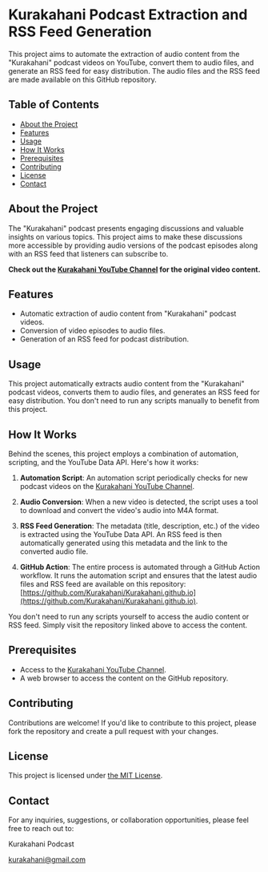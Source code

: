 # Kurakahani Podcast Extraction and RSS Feed Generation

This project aims to automate the extraction of audio content from the "Kurakahani" podcast videos on YouTube, convert them to audio files, and generate an RSS feed for easy distribution. The audio files and the RSS feed are made available on this GitHub repository.

## Table of Contents
- [About the Project](#about-the-project)
- [Features](#features)
- [Usage](#usage)
- [How It Works](#how-it-works)
- [Prerequisites](#prerequisites)
- [Contributing](#contributing)
- [License](#license)
- [Contact](#contact)

## About the Project

The "Kurakahani" podcast presents engaging discussions and valuable insights on various topics. This project aims to make these discussions more accessible by providing audio versions of the podcast episodes along with an RSS feed that listeners can subscribe to.

**Check out the [Kurakahani YouTube Channel](https://www.youtube.com/@KuraKahaniPodcast) for the original video content.**


## Features

- Automatic extraction of audio content from "Kurakahani" podcast videos.
- Conversion of video episodes to audio files.
- Generation of an RSS feed for podcast distribution.

## Usage

This project automatically extracts audio content from the "Kurakahani" podcast videos, converts them to audio files, and generates an RSS feed for easy distribution. You don't need to run any scripts manually to benefit from this project.

## How It Works

Behind the scenes, this project employs a combination of automation, scripting, and the YouTube Data API. Here's how it works:

1. **Automation Script**: An automation script periodically checks for new podcast videos on the [Kurakahani YouTube Channel](https://www.youtube.com/@KuraKahaniPodcast).

2. **Audio Conversion**: When a new video is detected, the script uses a tool to download and convert the video's audio into M4A format.

3. **RSS Feed Generation**: The metadata (title, description, etc.) of the video is extracted using the YouTube Data API. An RSS feed is then automatically generated using this metadata and the link to the converted audio file.

4. **GitHub Action**: The entire process is automated through a GitHub Action workflow. It runs the automation script and ensures that the latest audio files and RSS feed are available on this repository: [https://github.com/Kurakahani/Kurakahani.github.io](https://github.com/Kurakahani/Kurakahani.github.io).

You don't need to run any scripts yourself to access the audio content or RSS feed. Simply visit the repository linked above to access the content.

## Prerequisites

- Access to the [Kurakahani YouTube Channel](https://www.youtube.com/@KuraKahaniPodcast).
- A web browser to access the content on the GitHub repository.

## Contributing
Contributions are welcome! If you'd like to contribute to this project, please fork the repository and create a pull request with your changes.

## License
This project is licensed under [the MIT License](https://github.com/Kurakahani/Kurakahani.github.io/blob/main/LICENSE).

## Contact
For any inquiries, suggestions, or collaboration opportunities, please feel free to reach out to:

Kurakahani Podcast

kurakahani@gmail.com

